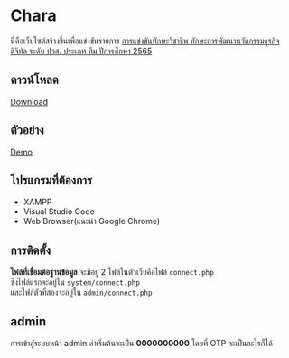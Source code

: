 
# Chara

นี่คือเว็บไซต์สร้างขึ้นเพื่อแข่งขันรายการ [การแข่งขันทักษะวิชาชีพ ทักษะการพัฒนานวัตกรรมธุรกิจดิจิทัล ระดับ ปวส. ประเภท ทีม ปีการศึกษา 2565](http://www2.chainat.ac.th/vecskills/pages/level2_contest_list_detail.php?c_id=1376066401&lh_id=2&st_id=1&sma_id=3&smi_id=6&sl_id=2)

## ดาวน์โหลด
[Download](https://drive.google.com/file/d/1kEnamEq8IxiHCbZhsak9anSNouGXsp7n/view?usp=sharing)

## ตัวอย่าง
[Demo](https://charawebsite.000webhostapp.com/)

## โปรแกรมที่ต้องการ

- XAMPP
- Visual Studio Code
- Web Browser(แนะนำ Google Chrome)

## การติดตั้ง

**ไฟล์ที่เชื่อมต่อฐานข้อมูล** จะมีอยู่ 2 ไฟล์ในตัวเว็บคือไฟล์ `connect.php`  
ซึ่งไฟล์แรกจะอยู่ใน `system/connect.php`  
และไฟล์ตัวที่สองจะอยู่ใน `admin/connect.php`  

## admin

การเข้าสู่ระบบหน้า admin ค่าเริ่มต้นจะเป็น **0000000000** โดยที่ OTP จะเป็นอะไรก็ได้
